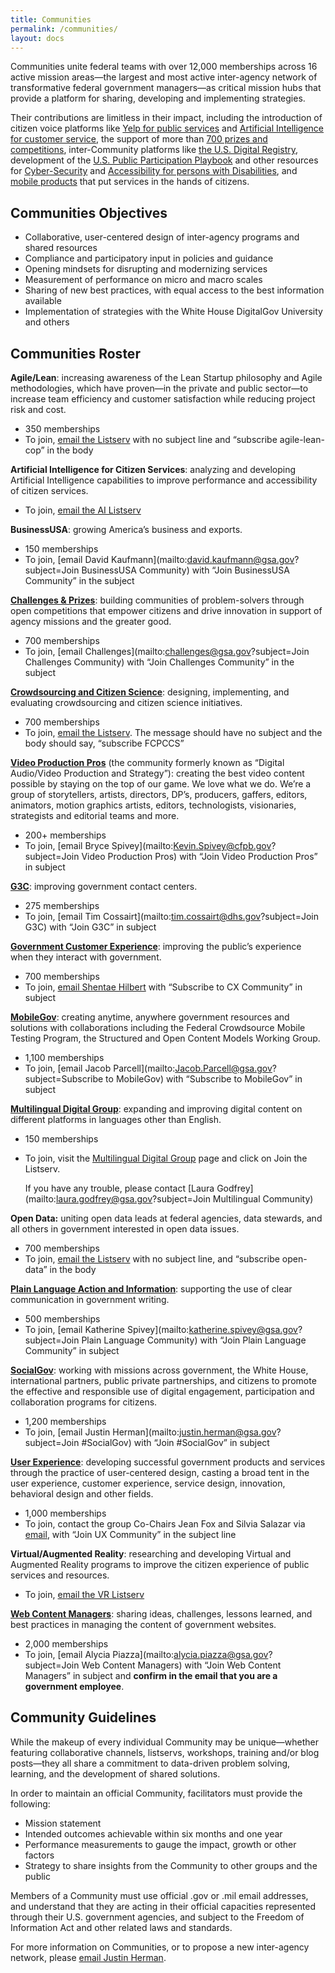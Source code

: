 ```yaml
---
title: Communities
permalink: /communities/
layout: docs
---
```


Communities unite federal teams with over 12,000 memberships across 16 active mission areas—the largest and most active inter-agency network of transformative federal government managers—as critical mission hubs that provide a platform for sharing, developing and implementing strategies.

Their contributions are limitless in their impact, including the introduction of citizen voice platforms like [Yelp for public services](https://www.digitalgov.gov/2015/08/07/five-star-customer-experience-in-public-service-with-yelp/) and [Artificial Intelligence for customer service](https://www.digitalgov.gov/event/automatic-for-the-people-ai-machine-learning-and-chatbots-for-digital-customer-service-in-government/), the support of more than [700 prizes and competitions](https://www.challenge.gov/list/), inter-Community platforms like [the U.S. Digital Registry](https://medium.com/@GeneralServicesAdministration/new-u-s-digital-registry-authenticates-official-public-service-accounts-1f8120d67976#.uf6fsnw2g), development of the [U.S. Public Participation Playbook](https://participation.usa.gov/) and other resources for [Cyber-Security](https://www.digitalgov.gov/resources/readiness-recovery-response-social-media-cyber-vandalism-toolkit/) and [Accessibility for persons with Disabilities](https://www.digitalgov.gov/resources/improving-the-accessibility-of-social-media-in-government/), and [mobile products](https://www.digitalgov.gov/services/mobile-application-testing-program/) that put services in the hands of citizens.

## Communities Objectives

  * Collaborative, user-centered design of inter-agency programs and shared resources
  * Compliance and participatory input in policies and guidance
  * Opening mindsets for disrupting and modernizing services
  * Measurement of performance on micro and macro scales
  * Sharing of new best practices, with equal access to the best information available
  * Implementation of strategies with the White House DigitalGov University and others

## Communities Roster

**Agile/Lean**: increasing awareness of the Lean Startup philosophy and Agile methodologies, which have proven—in the private and public sector—to increase team efficiency and customer satisfaction while reducing project risk and cost.

  * 350 memberships
  * To join, [email the Listserv](mailto:listserv@listserv.gsa.gov) with no subject line and &#8220;subscribe agile-lean-cop&#8221; in the body

**Artificial Intelligence for Citizen Services**: analyzing and developing Artificial Intelligence capabilities to improve performance and accessibility of citizen services.

  * To join, [email the AI Listserv](mailto:AI-subscribe-request@listserv.gsa.gov)

**BusinessUSA**: growing America’s business and exports.

  * 150 memberships
  * To join, [email David Kaufmann](mailto:david.kaufmann@gsa.gov?subject=Join BusinessUSA Community) with “Join BusinessUSA Community” in the subject

[**Challenges & Prizes**](https://www.digitalgov.gov/communities/challenges-prizes-community/): building communities of problem-solvers through open competitions that empower citizens and drive innovation in support of agency missions and the greater good.

  * 700 memberships
  * To join, [email Challenges](mailto:challenges@gsa.gov?subject=Join Challenges Community) with “Join Challenges Community” in the subject

**[Crowdsourcing and Citizen Science](https://www.digitalgov.gov/communities/federal-crowdsourcing-and-citizen-science/)**: designing, implementing, and evaluating crowdsourcing and citizen science initiatives.

  * 700 memberships
  * To join, [email the Listserv](mailto:listserv@listserv.gsa.gov). The message should have no subject and the body should say, “subscribe FCPCCS”

**[Video Production Pros](https://www.digitalgov.gov/communities/video-production-pros-community-of-practice/)** (the community formerly known as &#8220;Digital Audio/Video Production and Strategy&#8221;): creating the best video content possible by staying on the top of our game. We love what we do. We’re a group of storytellers, artists, directors, DP’s, producers, gaffers, editors, animators, motion graphics artists, editors, technologists, visionaries, strategists and editorial teams and more.

  * 200+ memberships
  * To join, [email Bryce Spivey](mailto:Kevin.Spivey@cfpb.gov?subject=Join Video Production Pros) with “Join Video Production Pros” in subject

**[G3C](https://www.digitalgov.gov/communities/government-contact-center-council-g3c/)**: improving government contact centers.

  * 275 memberships
  * To join, [email Tim Cossairt](mailto:tim.cossairt@dhs.gov?subject=Join G3C) with “Join G3C” in subject

[**Government Customer Experience**](https://www.digitalgov.gov/communities/customer-experience-community/): improving the public&#8217;s experience when they interact with government.

  * 700 memberships
  * To join, [email Shentae Hilbert](mailto:shentae.hilbert@ssa.gov) with “Subscribe to CX Community” in subject

**[MobileGov](https://www.digitalgov.gov/communities/mobile/)**: creating anytime, anywhere government resources and solutions with collaborations including the Federal Crowdsource Mobile Testing Program, the Structured and Open Content Models Working Group.

  * 1,100 memberships
  * To join, [email Jacob Parcell](mailto:Jacob.Parcell@gsa.gov?subject=Subscribe to MobileGov) with “Subscribe to MobileGov” in subject

[**Multilingual Digital Group**](https://www.digitalgov.gov/communities/government-multilingual-websites-community/): expanding and improving digital content on different platforms in languages other than English.

  * 150 memberships
  * To join, visit the [Multilingual Digital Group](https://www.digitalgov.gov/communities/government-multilingual-websites-community/) page and click on Join the Listserv.

    If you have any trouble, please contact [Laura Godfrey](mailto:laura.godfrey@gsa.gov?subject=Join Multilingual Community)

**Open Data:** uniting open data leads at federal agencies, data stewards, and all others in government interested in open data issues.

  * 700 memberships
  * To join, [email the Listserv](mailto:listserv@listserv.gsa.gov) with no subject line, and &#8220;subscribe open-data&#8221; in the body

[**Plain Language Action and Information**](https://www.digitalgov.gov/communities/plain-language-community-of-practice/): supporting the use of clear communication in government writing.

  * 500 memberships
  * To join, [email Katherine Spivey](mailto:katherine.spivey@gsa.gov?subject=Join Plain Language Community) with “Join Plain Language Community” in subject

**[SocialGov](https://www.digitalgov.gov/communities/social-media/)**: working with missions across government, the White House, international partners, public private partnerships, and citizens to promote the effective and responsible use of digital engagement, participation and collaboration programs for citizens.

  * 1,200 memberships
  * To join, [email Justin Herman](mailto:justin.herman@gsa.gov?subject=Join #SocialGov) with “Join #SocialGov” in subject

[**User Experience**](https://www.digitalgov.gov/communities/federal-user-experience-community-of-practice/): developing successful government products and services through the practice of user-centered design, casting a broad tent in the user experience, customer experience, service design, innovation, behavioral design and other fields.

  * 1,000 memberships
  * To join, contact the group Co-Chairs Jean Fox and Silvia Salazar via <a href="mailto:ux-cop-request@listserv.gsa.gov?subject=Join UX Community" target="_blank">email</a>, with “Join UX Community” in the subject line

**Virtual/Augmented Reality**: researching and developing Virtual and Augmented Reality programs to improve the citizen experience of public services and resources.

  * To join, [email the VR Listserv](mailto:VR-subscribe-request@listserv.gsa.gov)

[**Web Content Managers**](https://www.digitalgov.gov/communities/web-managers-forum/): sharing ideas, challenges, lessons learned, and best practices in managing the content of government websites.

  * 2,000 memberships
  * To join, [email Alycia Piazza](mailto:alycia.piazza@gsa.gov?subject=Join Web Content Managers) with “Join Web Content Managers” in subject  and **confirm in the email that you are a government employee**.

## Community Guidelines

While the makeup of every individual Community may be unique—whether featuring collaborative channels, listservs, workshops, training and/or blog posts—they all share a commitment to data-driven problem solving, learning, and the development of shared solutions.

In order to maintain an official Community, facilitators must provide the following:

  * Mission statement
  * Intended outcomes achievable within six months and one year
  * Performance measurements to gauge the impact, growth or other factors
  * Strategy to share insights from the Community to other groups and the public

Members of a Community must use official .gov or .mil email addresses, and understand that they are acting in their official capacities represented through their U.S. government agencies, and subject to the Freedom of Information Act and other related laws and standards.

For more information on Communities, or to propose a new inter-agency network, please [email Justin Herman](mailto:justin.herman@gsa.gov).
